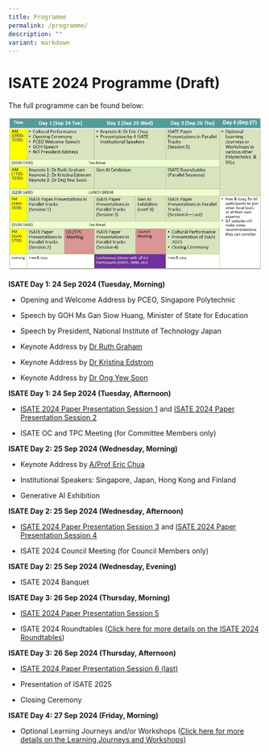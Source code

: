 ```yaml
---
title: Programme
permalink: /programme/
description: ""
variant: markdown
---
```

<h1>ISATE 2024 Programme (Draft)</h1>
<p>The full programme can be found below:</p>

![](/images/Updated_ISATE_Overall_Program_for_Web_Site_Use.jpg)


<p><strong>ISATE Day 1: 24 Sep 2024 (Tuesday, Morning)</strong>
</p>
<ul data-tight="true" class="tight">
<li>
<p>Opening and Welcome Address by PCEO, Singapore Polytechnic</p>
</li>
<li>
<p>Speech by GOH Ms Gan Siow Huang, Minister of State for Education</p>
</li>
<li>
<p>Speech by President, National Institute of Technology Japan</p>
</li>
<li>
<p>Keynote Address by <a target="_blank" href="https://www.rhgraham.org/"> Dr Ruth Graham</a></p>
</li>
<li>
<p>Keynote Address by <a target="_blank" href="https://www.kth.se/profile/kristina/"> Dr Kristina Edstrom</a></p>
</li>
<li>
<p>Keynote Address by <a target="_blank" href="https://dr.ntu.edu.sg/cris/rp/rp00092/"> Dr Ong Yew Soon</a></p>
</li>
</ul>
<p><strong>ISATE Day 1: 24 Sep 2024 (Tuesday, Afternoon)</strong>
</p>
<ul data-tight="true" class="tight">
<li>
	<p><a target="_blank" href="/isate-2024-session-1/">ISATE 2024 Paper Presentation Session 1</a> and <a target="_blank" href="/isate-2024-session-2/">ISATE 2024 Paper Presentation Session 2</a></p>
</li>
<li>
<p>ISATE OC and TPC Meeting (for Committee Members only)</p>
</li>
</ul>
<p><strong>ISATE Day 2: 25 Sep 2024 (Wednesday, Morning)</strong>
</p>
<ul data-tight="true" class="tight">
<li>
<p>Keynote Address by <a target="_blank" href="https://www.singaporetech.edu.sg/directory/faculty/eric-chua/"> A/Prof Eric Chua</a></p>
</li>
<li>
<p>Institutional Speakers: Singapore, Japan, Hong Kong and Finland</p>
</li>
<li>
<p>Generative AI Exhibition</p>
</li>
</ul>
<p><strong>ISATE Day 2: 25 Sep 2024 (Wednesday, Afternoon)</strong>
</p>
<ul data-tight="true" class="tight">
<li>
	<p><a target="_blank" href="/isate-2024-session-3/">ISATE 2024 Paper Presentation Session 3</a> and <a target="_blank" href="/isate-2024-session-4/">ISATE 2024 Paper Presentation Session 4</a></p>
</li>
<li>
<p>ISATE 2024 Council Meeting (for Council Members only)</p>
</li>
</ul>
<p><strong>ISATE Day 2: 25 Sep 2024 (Wednesday, Evening)</strong>
</p>
<ul data-tight="true" class="tight">
<li>
<p>ISATE 2024 Banquet</p>
</li>
</ul>
<p><strong>ISATE Day 3: 26 Sep 2024 (Thursday, Morning)</strong>
</p>
<ul data-tight="true" class="tight">
<li>
	<p><a target="_blank" href="/isate-2024-session-5/">ISATE 2024 Paper Presentation Session 5</a></p>
</li>
<li>
<p>ISATE 2024 Roundtables (<a target="_blank" href="/roundtables-learning-journeys-and-workshops/">Click here for more details on the ISATE 2024 Roundtables</a>)</p>
</li>
</ul>
<p><strong>ISATE Day 3: 26 Sep 2024 (Thursday, Afternoon)</strong>
</p>
<ul data-tight="true" class="tight">
<li>
<p><a target="_blank" href="/isate-2024-session-6/">ISATE 2024 Paper Presentation Session 6 (last)</a></p>
</li>
<li>
<p>Presentation of ISATE 2025</p>
</li>
<li>
<p>Closing Ceremony</p>
</li>
</ul>
<p><strong>ISATE Day 4: 27 Sep 2024 (Friday, Morning)</strong>
</p>
<ul data-tight="true" class="tight">
<li>
<p>Optional Learning Journeys and/or Workshops (<a target="_blank" href="/roundtables-learning-journeys-and-workshops/">Click here for more details on the Learning Journeys and Workshops)</a></p>
</li>
</ul>
<p></p>